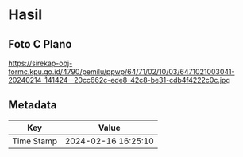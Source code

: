 # Hasil

## Foto C Plano

https://sirekap-obj-formc.kpu.go.id/4790/pemilu/ppwp/64/71/02/10/03/6471021003041-20240214-141424--20cc662c-ede8-42c8-be31-cdb4f4222c0c.jpg


## Metadata

| Key        | Value               |
| ---------- | ------------------- |
| Time Stamp | 2024-02-16 16:25:10 |



